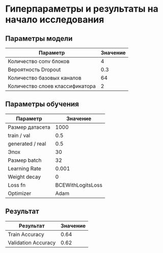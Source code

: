 # Гиперпараметры и результаты на начало исследования

## Параметры модели

|Параметр|Значение|
|--------|--------|
|Количество conv блоков|4|
|Вероятность Dropout|0.3|
|Количество базовых каналов|64|
|Количество слоев классификатора|2|

## Параметры обучения

|Параметр|Значение|
|--------|--------|
|Размер датасета|1000|
|train / val|0.5|
|generated / real|0.5|
|Эпох|30|
|Размер batch|32|
|Learning Rate|0.001|
|Weight decay|0|
|Loss fn|BCEWithLogitsLoss|
|Optimizer|Adam|

## Результат

|Результат|Значение|
|---------|--------|
|Train Accuracy|0.64|
|Validation Accuracy|0.62|